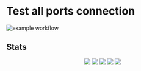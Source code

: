 # Test all ports connection


![example workflow](https://github.com/matichewer/test-all-ports-connection/actions/workflows/shellcheck.yml/badge.svg?event=push)


## Stats

<p align="center">
    <a><img src="https://img.shields.io/github/repo-size/matichewer/test-all-ports-connection?color=blue&style=for-the-badge"></a>    
    <a href="https://github.com/matichewer/test-all-ports-connection/contributors"><img src="https://img.shields.io/github/contributors/matichewer/test-all-ports-connection?color=blue&style=for-the-badge"></a>
    <a href="https://github.com/matichewer/test-all-ports-connection/forks"><img src="https://img.shields.io/github/forks/matichewer/test-all-ports-connection?color=blue&style=for-the-badge"></a>
    <a href="https://github.com/matichewer/test-all-ports-connection/stargazers"><img src="https://img.shields.io/github/stars/matichewer/test-all-ports-connection?color=success&style=for-the-badge"></a>
    <a href="https://github.com/matichewer/test-all-ports-connection/issues"><img src="https://img.shields.io/github/issues/matichewer/test-all-ports-connection?color=red&style=for-the-badge"></a>
</p>
